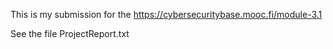 This is my submission for the https://cybersecuritybase.mooc.fi/module-3.1

See the file ProjectReport.txt